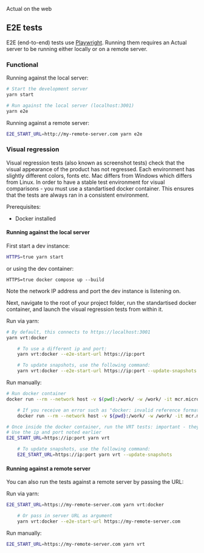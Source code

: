Actual on the web

## E2E tests

E2E (end-to-end) tests use [Playwright](https://playwright.dev/). Running them requires an Actual server to be running either locally or on a remote server.

### Functional

Running against the local server:

```sh
# Start the development server
yarn start

# Run against the local server (localhost:3001)
yarn e2e
```

Running against a remote server:

```sh
E2E_START_URL=http://my-remote-server.com yarn e2e
```

### Visual regression

Visual regression tests (also known as screenshot tests) check that the visual appearance of the product has not regressed. Each environment has slightly different colors, fonts etc. Mac differs from Windows which differs from Linux. In order to have a stable test environment for visual comparisons - you must use a standartised docker container. This ensures that the tests are always ran in a consistent environment.

Prerequisites:

- Docker installed

#### Running against the local server

First start a dev instance:

```sh
HTTPS=true yarn start
```

or using the dev container:
```
HTTPS=true docker compose up --build
```

Note the network IP address and port the dev instance is listening on.

Next, navigate to the root of your project folder, run the standartised docker container, and launch the visual regression tests from within it.

Run via yarn:

```sh
# By default, this connects to https://localhost:3001
yarn vrt:docker

    # To use a different ip and port:
    yarn vrt:docker --e2e-start-url https://ip:port

    # To update snapshots, use the following command:
    yarn vrt:docker --e2e-start-url https://ip:port --update-snapshots
```

Run manually:

```sh
# Run docker container
docker run --rm --network host -v $(pwd):/work/ -w /work/ -it mcr.microsoft.com/playwright:v1.41.1-jammy /bin/bash

    # If you receive an error such as "docker: invalid reference format", please instead use the following command:
    docker run --rm --network host -v ${pwd}:/work/ -w /work/ -it mcr.microsoft.com/playwright:v1.41.1-jammy /bin/bash

# Once inside the docker container, run the VRT tests: important - they MUST be ran against a HTTPS server.
# Use the ip and port noted earlier
E2E_START_URL=https://ip:port yarn vrt

    # To update snapshots, use the following command:
    E2E_START_URL=https://ip:port yarn vrt --update-snapshots
```

#### Running against a remote server

You can also run the tests against a remote server by passing the URL:

Run via yarn:
```sh
E2E_START_URL=https://my-remote-server.com yarn vrt:docker

    # Or pass in server URL as argument
    yarn vrt:docker --e2e-start-url https://my-remote-server.com
```

Run manually:
```sh
E2E_START_URL=https://my-remote-server.com yarn vrt
```
